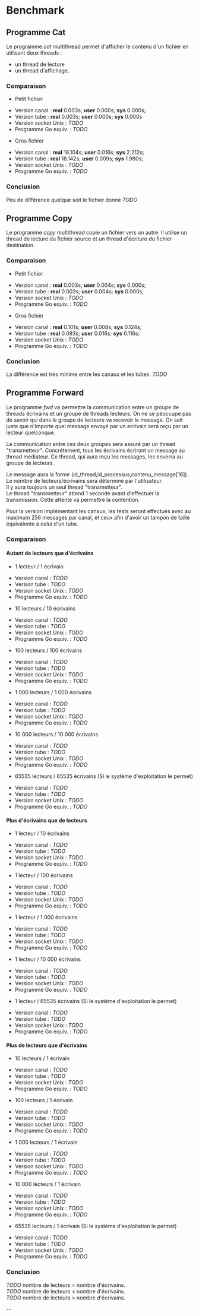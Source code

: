 # Benchmark #

## Programme Cat ##

  Le programme *cat* multithread permet d'afficher le contenu d'un fichier
  en utilisant deux threads :
  - un thread de lecture
  - un thread d'affichage.


### Comparaison ###

- Petit fichier

 * Version canal        : **real** 0.003s; **user**	0.000s; **sys**	0.000s;
 * Version tube         : **real** 0.003s; **user** 0.000s; **sys**	0.000s
 * Version socket Unix  : *TODO*
 * Programme Go equiv.  : *TODO*


- Gros fichier

 * Version canal        : **real**	18.104s; **user**	0.016s; **sys**	2.212s;
 * Version tube         : **real**	18.142s; **user**	0.009s; **sys**	1.980s;
 * Version socket Unix  : *TODO*
 * Programme Go equiv.  : *TODO*


### Conclusion ###

Peu de différence quelque soit le fichier donné
*TODO*

## Programme Copy ##

Le programme *copy* multithread copie un fichier vers un autre.
Il utilise un thread de lecture du fichier source et un
thread d'écriture du fichier destination.

### Comparaison ###

- Petit fichier

 * Version canal        : **real** 0.003s; **user**	0.004s; **sys**	0.000s;
 * Version tube         : **real** 0.003s; **user** 0.004s; **sys** 0.000s;
 * Version socket Unix  : *TODO*
 * Programme Go equiv.  : *TODO*


- Gros fichier

 * Version canal        : **real** 0.101s; **user**	0.008s; **sys**	0.124s;
 * Version tube         : **real** 0.093s; **user** 0.016s; **sys** 0.116s;
 * Version socket Unix  : *TODO*
 * Programme Go equiv.  : *TODO*


### Conclusion ###

La différence est très minime entre les canaux et les tubes. *TODO*


## Programme Forward ##

  Le programme *fwd* va permettre la communication entre
un groupe de threads écrivains et un groupe de threads lecteurs.
On ne se péoccupe pas de savoir qui dans le groupe de lecteurs va recevoir
le message. On sait juste que n'importe quel message envoyé par un ecrivain
sera reçu par un lecteur quelconque.

La communication entre ces deux groupes sera assuré par un
thread "transmetteur". Concrétement, tous les écrivains écriront un message
au thread médiateur. Ce thread, qui aura reçu les messages,
les enverra au groupe de lecteurs.

Le message aura la forme (id_thread,id_processus,contenu_message[16]).  
Le nombre de lecteurs/écrivains sera déterminé par l'utilisateur.  
Il y aura toujours un seul thread "transmetteur".  
Le thread "transmetteur" attend 1 seconde avant d'effectuer la transmission.
Cette attente va permettre la contention.  

Pour la version implémentant les canaux, les tests seront effectués avec
au maximum 256 messages par canal, et ceux afin d'avoir
un tampon de taille équivalente à celui d'un tube.


### Comparaison ###

#### Autant de lecteurs que d'écrivains ####

 - 1 lecteur / 1 écrivain

 * Version canal        : *TODO*
 * Version tube         : *TODO*
 * Version socket Unix  : *TODO*
 * Programme Go equiv.  : *TODO*

 - 10 lecteurs / 10 écrivains

 * Version canal        : *TODO*
 * Version tube         : *TODO*
 * Version socket Unix  : *TODO*
 * Programme Go equiv.  : *TODO*

 - 100 lecteurs / 100 écrivains

 * Version canal        : *TODO*
 * Version tube         : *TODO*
 * Version socket Unix  : *TODO*
 * Programme Go equiv.  : *TODO*

 - 1 000 lecteurs / 1 000 écrivains

 * Version canal        : *TODO*
 * Version tube         : *TODO*
 * Version socket Unix  : *TODO*
 * Programme Go equiv.  : *TODO*

 - 10 000 lecteurs / 10 000 écrivains

 * Version canal        : *TODO*
 * Version tube         : *TODO*
 * Version socket Unix  : *TODO*
 * Programme Go equiv.  : *TODO*

 - 65535 lecteurs / 65535 écrivains (Si le système d'exploitation le permet)

 * Version canal        : *TODO*
 * Version tube         : *TODO*
 * Version socket Unix  : *TODO*
 * Programme Go equiv.  : *TODO*


#### Plus d'écrivains que de lecteurs ####

 - 1 lecteur / 10 écrivains

 * Version canal        : *TODO*
 * Version tube         : *TODO*
 * Version socket Unix  : *TODO*
 * Programme Go equiv.  : *TODO*

 - 1 lecteur / 100 écrivains

 * Version canal        : *TODO*
 * Version tube         : *TODO*
 * Version socket Unix  : *TODO*
 * Programme Go equiv.  : *TODO*

 - 1 lecteur / 1 000 écrivains

 * Version canal        : *TODO*
 * Version tube         : *TODO*
 * Version socket Unix  : *TODO*
 * Programme Go equiv.  : *TODO*

 - 1 lecteur / 10 000 écrivains

 * Version canal        : *TODO*
 * Version tube         : *TODO*
 * Version socket Unix  : *TODO*
 * Programme Go equiv.  : *TODO*

 - 1 lecteur / 65535 écrivains (Si le système d'exploitation le permet)

 * Version canal        : *TODO*
 * Version tube         : *TODO*
 * Version socket Unix  : *TODO*
 * Programme Go equiv.  : *TODO*


#### Plus de lecteurs que d'écrivains ####

 - 10 lecteurs / 1 écrivain

 * Version canal        : *TODO*
 * Version tube         : *TODO*
 * Version socket Unix  : *TODO*
 * Programme Go equiv.  : *TODO*

 - 100 lecteurs / 1 écrivain

 * Version canal        : *TODO*
 * Version tube         : *TODO*
 * Version socket Unix  : *TODO*
 * Programme Go equiv.  : *TODO*

 - 1 000 lecteurs / 1 écrivain

 * Version canal        : *TODO*
 * Version tube         : *TODO*
 * Version socket Unix  : *TODO*
 * Programme Go equiv.  : *TODO*

 - 10 000 lecteurs / 1 écrivain

 * Version canal        : *TODO*
 * Version tube         : *TODO*
 * Version socket Unix  : *TODO*
 * Programme Go equiv.  : *TODO*

 - 65535 lecteurs / 1 écrivain (Si le système d'exploitation le permet)

 * Version canal        : *TODO*
 * Version tube         : *TODO*
 * Version socket Unix  : *TODO*
 * Programme Go equiv.  : *TODO*

### Conclusion ###

*TODO* nombre de lecteurs = nombre d'écrivains.  
*TODO* nombre de lecteurs < nombre d'écrivains.  
*TODO* nombre de lecteurs > nombre d'écrivains.  










--

